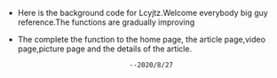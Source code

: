 * Here is the background code for Lcyjtz.Welcome everybody big guy reference.The functions are gradually improving

* The complete the function to the home page,  the article page,video page,picture page and the details of the article. 

                                  --2020/8/27